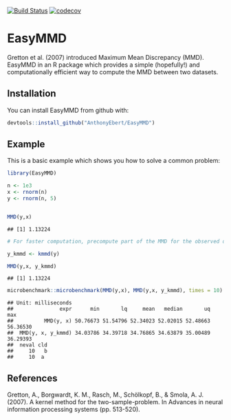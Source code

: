 
[![Build Status](https://travis-ci.org/AnthonyEbert/EasyMMD.svg?branch=master)](https://travis-ci.org/AnthonyEbert/EasyMMD) [![codecov](https://codecov.io/gh/AnthonyEbert/EasyMMD/branch/master/graph/badge.svg)](https://codecov.io/gh/AnthonyEbert/EasyMMD)

<!-- README.md is generated from README.Rmd. Please edit that file -->
EasyMMD
=======

Gretton et al. (2007) introduced Maximum Mean Discrepancy (MMD). EasyMMD in an R package which provides a simple (hopefully!) and computationally efficient way to compute the MMD between two datasets.

Installation
------------

You can install EasyMMD from github with:

``` r
devtools::install_github("AnthonyEbert/EasyMMD")
```

Example
-------

This is a basic example which shows you how to solve a common problem:

``` r
library(EasyMMD)

n <- 1e3
x <- rnorm(n)
y <- rnorm(n, 5)


MMD(y,x)
```

    ## [1] 1.13224

``` r
# For faster computation, precompute part of the MMD for the observed data y

y_kmmd <- kmmd(y)

MMD(y,x, y_kmmd)
```

    ## [1] 1.13224

``` r
microbenchmark::microbenchmark(MMD(y,x), MMD(y,x, y_kmmd), times = 10)
```

    ## Unit: milliseconds
    ##               expr      min       lq     mean   median       uq      max
    ##          MMD(y, x) 50.76673 51.54796 52.34023 52.02015 52.48663 56.36530
    ##  MMD(y, x, y_kmmd) 34.03786 34.39718 34.76865 34.63879 35.00489 36.29393
    ##  neval cld
    ##     10   b
    ##     10  a

References
----------

Gretton, A., Borgwardt, K. M., Rasch, M., Schölkopf, B., & Smola, A. J. (2007). A kernel method for the two-sample-problem. In Advances in neural information processing systems (pp. 513-520).
